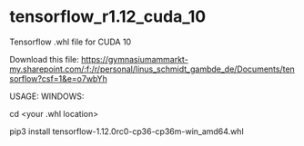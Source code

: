 # tensorflow_r1.12_cuda_10
Tensorflow .whl file for CUDA 10

Download this file: https://gymnasiumammarkt-my.sharepoint.com/:f:/r/personal/linus_schmidt_gambde_de/Documents/tensorflow?csf=1&e=o7wbYh

USAGE:
WINDOWS:

cd <your .whl location>

pip3 install tensorflow-1.12.0rc0-cp36-cp36m-win_amd64.whl
